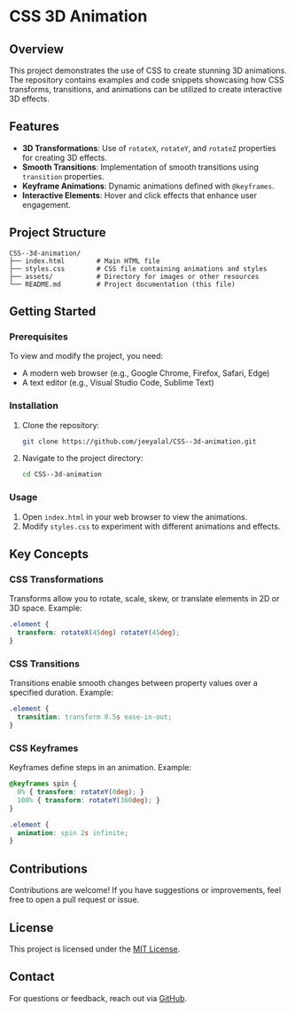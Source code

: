 # CSS 3D Animation

## Overview
This project demonstrates the use of CSS to create stunning 3D animations. The repository contains examples and code snippets showcasing how CSS transforms, transitions, and animations can be utilized to create interactive 3D effects.

## Features
- **3D Transformations**: Use of `rotateX`, `rotateY`, and `rotateZ` properties for creating 3D effects.
- **Smooth Transitions**: Implementation of smooth transitions using `transition` properties.
- **Keyframe Animations**: Dynamic animations defined with `@keyframes`.
- **Interactive Elements**: Hover and click effects that enhance user engagement.

## Project Structure
```
CSS--3d-animation/
├── index.html        # Main HTML file
├── styles.css        # CSS file containing animations and styles
├── assets/           # Directory for images or other resources
└── README.md         # Project documentation (this file)
```

## Getting Started

### Prerequisites
To view and modify the project, you need:
- A modern web browser (e.g., Google Chrome, Firefox, Safari, Edge)
- A text editor (e.g., Visual Studio Code, Sublime Text)

### Installation
1. Clone the repository:
   ```bash
   git clone https://github.com/jeeyalal/CSS--3d-animation.git
   ```
2. Navigate to the project directory:
   ```bash
   cd CSS--3d-animation
   ```

### Usage
1. Open `index.html` in your web browser to view the animations.
2. Modify `styles.css` to experiment with different animations and effects.

## Key Concepts

### CSS Transformations
Transforms allow you to rotate, scale, skew, or translate elements in 2D or 3D space.
Example:
```css
.element {
  transform: rotateX(45deg) rotateY(45deg);
}
```

### CSS Transitions
Transitions enable smooth changes between property values over a specified duration.
Example:
```css
.element {
  transition: transform 0.5s ease-in-out;
}
```

### CSS Keyframes
Keyframes define steps in an animation.
Example:
```css
@keyframes spin {
  0% { transform: rotateY(0deg); }
  100% { transform: rotateY(360deg); }
}

.element {
  animation: spin 2s infinite;
}
```

## Contributions
Contributions are welcome! If you have suggestions or improvements, feel free to open a pull request or issue.

## License
This project is licensed under the [MIT License](LICENSE).

## Contact
For questions or feedback, reach out via [GitHub](https://github.com/jeeyalal).

